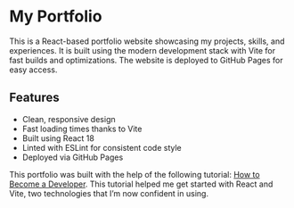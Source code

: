 # My Portfolio

This is a React-based portfolio website showcasing my projects, skills, and experiences. It is built using the modern development stack with Vite for fast builds and optimizations. The website is deployed to GitHub Pages for easy access.

## Features

- Clean, responsive design
- Fast loading times thanks to Vite
- Built using React 18
- Linted with ESLint for consistent code style
- Deployed via GitHub Pages

This portfolio was built with the help of the following tutorial: [How to Become a Developer](https://www.youtube.com/watch?v=ZpIel9cv4Jk&t=7281s). This tutorial helped me get started with React and Vite, two technologies that I’m now confident in using.
